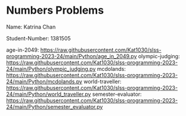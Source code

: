 # Numbers Problems

Name: Katrina Chan

Student-Number: 1381505

age-in-2049: https://raw.githubusercontent.com/Kat1030/slss-programming-2023-24/main/Python/age_in_2049.py
olympic-judging: https://raw.githubusercontent.com/Kat1030/slss-programming-2023-24/main/Python/olympic_judging.py
mcdolands: https://raw.githubusercontent.com/Kat1030/slss-programming-2023-24/main/Python/mcdolands.py
world-traveller: https://raw.githubusercontent.com/Kat1030/slss-programming-2023-24/main/Python/world_traveller.py
semester-evaluator: https://raw.githubusercontent.com/Kat1030/slss-programming-2023-24/main/Python/semester_evaluator.py